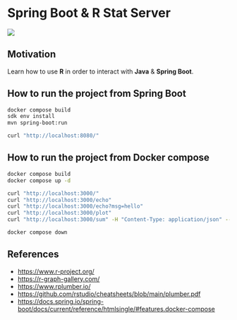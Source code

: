 # Spring Boot & R Stat Server

[![](https://gitpod.io/button/open-in-gitpod.svg)](https://gitpod.io/#https://github.com/jabrena/spring-boot-and-r)

## Motivation

Learn how to use **R** in order to interact with **Java** & **Spring Boot**.

## How to run the project from Spring Boot

```bash
docker compose build
sdk env install
mvn spring-boot:run

curl "http://localhost:8080/"
```

## How to run the project from Docker compose

```bash
docker compose build
docker compose up -d

curl "http://localhost:3000/"
curl "http://localhost:3000/echo"
curl "http://localhost:3000/echo?msg=hello"
curl "http://localhost:3000/plot"
curl "http://localhost:3000/sum" -H "Content-Type: application/json" --data '{"a":4, "b":5}' 

docker compose down
```

## References

- https://www.r-project.org/
- https://r-graph-gallery.com/
- https://www.rplumber.io/
- https://github.com/rstudio/cheatsheets/blob/main/plumber.pdf
- https://docs.spring.io/spring-boot/docs/current/reference/htmlsingle/#features.docker-compose